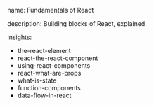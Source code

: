 name: Fundamentals of React

description: Building blocks of React, explained.

insights:
  - the-react-element
  - react-the-react-component
  - using-react-components
  - react-what-are-props
  - what-is-state
  - function-components
  - data-flow-in-react